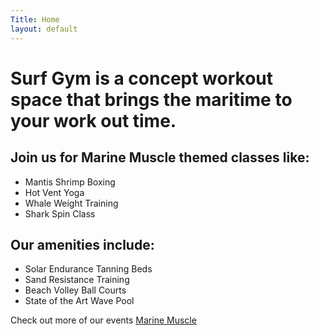 ```yaml
---
Title: Home
layout: default
---
```

# Surf Gym is a concept workout space that brings the maritime to your work out time.

## Join us for Marine Muscle themed classes like:
- Mantis Shrimp Boxing
- Hot Vent Yoga
- Whale Weight Training
- Shark Spin Class

## Our amenities include:
- Solar Endurance Tanning Beds
- Sand Resistance Training
- Beach Volley Ball Courts
- State of the Art Wave Pool

Check out more of our events [Marine Muscle](https://www.surfgym.com)
